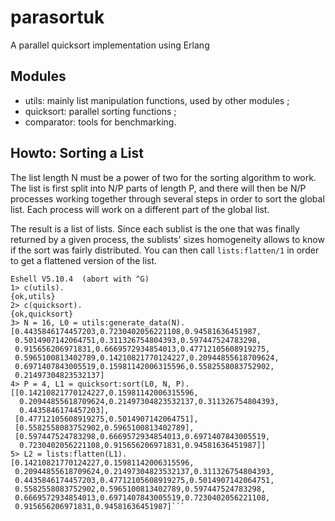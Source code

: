 parasortuk
==========

A parallel quicksort implementation using Erlang

Modules
-------

* utils: mainly list manipulation functions, used by other modules ;
* quicksort: parallel sorting functions ;
* comparator: tools for benchmarking.

Howto: Sorting a List
---------------------

The list length N must be a power of two for the sorting algorithm to
work. The list is first split into N/P parts of length P, and there
will then be N/P processes working together through several steps in
order to sort the global list. Each process will work on a different
part of the global list.

The result is a list of lists. Since each sublist is the one that was
finally returned by a given process, the sublists' sizes homogeneity
allows to know if the sort was fairly distributed. You can then call
`lists:flatten/1` in order to get a flattened version of the list.

```dentuk@tank ~/git/parasortuk $ erl
Eshell V5.10.4  (abort with ^G)
1> c(utils).
{ok,utils}
2> c(quicksort).
{ok,quicksort}
3> N = 16, L0 = utils:generate_data(N).
[0.4435846174457203,0.7230402056221108,0.94581636451987,
 0.5014907142064751,0.311326754804393,0.597447524783298,
 0.915656206971831,0.6669572934854013,0.47712105608919275,
 0.5965100813402789,0.14210821770124227,0.20944855618709624,
 0.6971407843005519,0.15981142006315596,0.5582558083752902,
 0.21497304823532137]
4> P = 4, L1 = quicksort:sort(L0, N, P).
[[0.14210821770124227,0.15981142006315596,
  0.20944855618709624,0.21497304823532137,0.311326754804393,
  0.4435846174457203],
 [0.47712105608919275,0.5014907142064751],
 [0.5582558083752902,0.5965100813402789],
 [0.597447524783298,0.6669572934854013,0.6971407843005519,
  0.7230402056221108,0.915656206971831,0.94581636451987]]
5> L2 = lists:flatten(L1).
[0.14210821770124227,0.15981142006315596,
 0.20944855618709624,0.21497304823532137,0.311326754804393,
 0.4435846174457203,0.47712105608919275,0.5014907142064751,
 0.5582558083752902,0.5965100813402789,0.597447524783298,
 0.6669572934854013,0.6971407843005519,0.7230402056221108,
 0.915656206971831,0.94581636451987]```